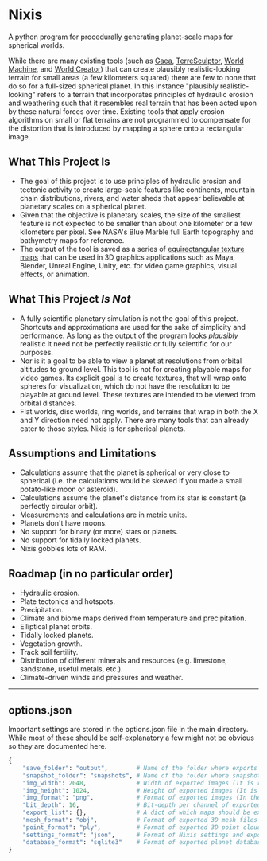 # Nixis
A python program for procedurally generating planet-scale maps for spherical worlds.

While there are many existing tools (such as [Gaea](https://quadspinner.com/), [TerreSculptor](http://www.demenzunmedia.com/home/terresculptor/), [World Machine](https://www.world-machine.com/), and [World Creator](https://www.world-creator.com/)) that can create plausibly realistic-looking terrain for small areas (a few kilometers squared) there are few to none that do so for a full-sized spherical planet.  In this instance "plausibly realistic-looking" refers to a terrain that incorporates principles of hydraulic erosion and weathering such that it resembles real terrain that has been acted upon by these natural forces over time.  Existing tools that apply erosion algorithms on small or flat terrains are not programmed to compensate for the distortion that is introduced by mapping a sphere onto a rectangular image.

## What This Project Is
* The goal of this project is to use principles of hydraulic erosion and tectonic activity to create large-scale features like continents, mountain chain distributions, rivers, and water sheds that appear believable at planetary scales on a spherical planet. 
* Given that the objective is planetary scales, the size of the smallest feature is not expected to be smaller than about one kilometer or a few kilometers per pixel.  See NASA's Blue Marble full Earth topography and bathymetry maps for reference.
* The output of the tool is saved as a series of [equirectangular texture maps](https://en.wikipedia.org/wiki/Equirectangular_projection) that can be used in 3D graphics applications such as Maya, Blender, Unreal Engine, Unity, etc. for video game graphics, visual effects, or animation. 

## What This Project *Is Not*
* A fully scientific planetary simulation is not the goal of this project.  Shortcuts and approximations are used for the sake of simplicity and performance.  As long as the output of the program looks *plausibly* realistic it need not be perfectly realistic or fully scientific for our purposes.
* Nor is it a goal to be able to view a planet at resolutions from orbital altitudes to ground level.  This tool is not for creating playable maps for video games.  Its explicit goal is to create textures, that will wrap onto spheres for visualization, which do not have the resolution to be playable at ground level.  These textures are intended to be viewed from orbital distances. 
* Flat worlds, disc worlds, ring worlds, and terrains that wrap in both the X and Y direction need not apply.  There are many tools that can already cater to those styles.  Nixis is for spherical planets.

## Assumptions and Limitations
* Calculations assume that the planet is spherical or very close to spherical (i.e. the calculations would be skewed if you made a small potato-like moon or asteroid).
* Calculations assume the planet's distance from its star is constant (a perfectly circular orbit).
* Measurements and calculations are in metric units.
* Planets don't have moons.
* No support for binary (or more) stars or planets.
* No support for tidally locked planets.
* Nixis gobbles lots of RAM.

## Roadmap (in no particular order)
* Hydraulic erosion.
* Plate tectonics and hotspots.
* Precipitation.
* Climate and biome maps derived from temperature and precipitation.
* Elliptical planet orbits.
* Tidally locked planets.
* Vegetation growth.
* Track soil fertility.
* Distribution of different minerals and resources (e.g. limestone, sandstone, useful metals, etc.).
* Climate-driven winds and pressures and weather.

-----
## options.json
Important settings are stored in the options.json file in the main directory. While most of these should be self-explanatory a few might not be obvious so they are documented here.
```python
{
    "save_folder": "output",        # Name of the folder where exports are saved (this folder is created in the main directory)
    "snapshot_folder": "snapshots", # Name of the folder where snapshots are saved (this folder is created in the save_folder)
    "img_width": 2048,              # Width of exported images (It is recommended that this be 2x the height)
    "img_height": 1024,             # Height of exported images (It is recommended that this be 0.5x the width)
    "img_format": "png",            # Format of exported images (In theory any format supported by Pillow should work)
    "bit_depth": 16,                # Bit-depth per channel of exported images
    "export_list": {},              # A dict of which maps should be exported (e.g. height, temperature, biome, etc.)
    "mesh_format": "obj",           # Format of exported 3D mesh files
    "point_format": "ply",          # Format of exported 3D point clouds
    "settings_format": "json",      # Format of Nixis settings and exported world seeds
    "database_format": "sqlite3"    # Format of exported planet databases
}
```
